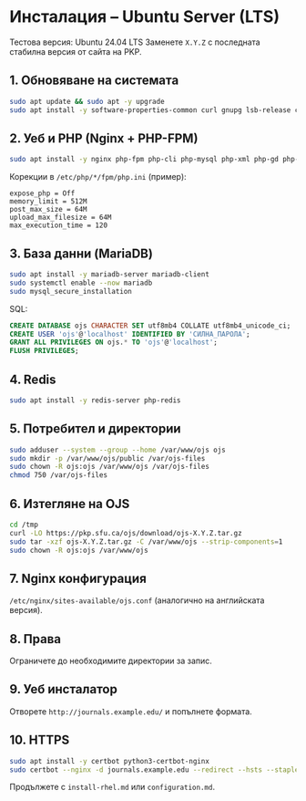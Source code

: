 # Инсталация – Ubuntu Server (LTS)

Тестова версия: Ubuntu 24.04 LTS
Заменете `X.Y.Z` с последната стабилна версия от сайта на PKP.

## 1. Обновяване на системата
```bash
sudo apt update && sudo apt -y upgrade
sudo apt install -y software-properties-common curl gnupg lsb-release ca-certificates unzip zip tar
```

## 2. Уеб и PHP (Nginx + PHP-FPM)
```bash
sudo apt install -y nginx php-fpm php-cli php-mysql php-xml php-gd php-curl php-mbstring php-zip php-intl php-ldap php-imagick php-xmlrpc php-soap php-json php-opcache php-bcmath php-gmp
```
Корекции в `/etc/php/*/fpm/php.ini` (пример):
```
expose_php = Off
memory_limit = 512M
post_max_size = 64M
upload_max_filesize = 64M
max_execution_time = 120
```

## 3. База данни (MariaDB)
```bash
sudo apt install -y mariadb-server mariadb-client
sudo systemctl enable --now mariadb
sudo mysql_secure_installation
```
SQL:
```sql
CREATE DATABASE ojs CHARACTER SET utf8mb4 COLLATE utf8mb4_unicode_ci;
CREATE USER 'ojs'@'localhost' IDENTIFIED BY 'СИЛНА_ПАРОЛА';
GRANT ALL PRIVILEGES ON ojs.* TO 'ojs'@'localhost';
FLUSH PRIVILEGES;
```

## 4. Redis
```bash
sudo apt install -y redis-server php-redis
```

## 5. Потребител и директории
```bash
sudo adduser --system --group --home /var/www/ojs ojs
sudo mkdir -p /var/www/ojs/public /var/ojs-files
sudo chown -R ojs:ojs /var/www/ojs /var/ojs-files
chmod 750 /var/ojs-files
```

## 6. Изтегляне на OJS
```bash
cd /tmp
curl -LO https://pkp.sfu.ca/ojs/download/ojs-X.Y.Z.tar.gz
sudo tar -xzf ojs-X.Y.Z.tar.gz -C /var/www/ojs --strip-components=1
sudo chown -R ojs:ojs /var/www/ojs
```

## 7. Nginx конфигурация
`/etc/nginx/sites-available/ojs.conf` (аналогично на английската версия).

## 8. Права
Ограничете до необходимите директории за запис.

## 9. Уеб инсталатор
Отворете `http://journals.example.edu/` и попълнете формата.

## 10. HTTPS
```bash
sudo apt install -y certbot python3-certbot-nginx
sudo certbot --nginx -d journals.example.edu --redirect --hsts --staple-ocsp --email admin@example.edu --agree-tos --no-eff-email
```

Продължете с `install-rhel.md` или `configuration.md`.
